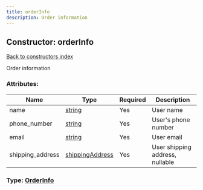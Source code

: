 ```yaml
---
title: orderInfo
description: Order information
---
```

## Constructor: orderInfo  
[Back to constructors index](index.md)



Order information

### Attributes:

| Name     |    Type       | Required | Description |
|----------|---------------|----------|-------------|
|name|[string](../types/string.md) | Yes|User name|
|phone\_number|[string](../types/string.md) | Yes|User's phone number|
|email|[string](../types/string.md) | Yes|User email|
|shipping\_address|[shippingAddress](../types/shippingAddress.md) | Yes|User shipping address, nullable|



### Type: [OrderInfo](../types/OrderInfo.md)


